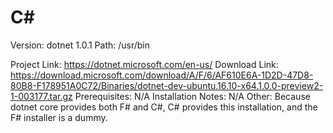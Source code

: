 C#
==

Version: dotnet 1.0.1
Path: /usr/bin

Project Link: https://dotnet.microsoft.com/en-us/
Download Link: https://download.microsoft.com/download/A/F/6/AF610E6A-1D2D-47D8-80B8-F178951A0C72/Binaries/dotnet-dev-ubuntu.16.10-x64.1.0.0-preview2-1-003177.tar.gz
Prerequisites: N/A
Installation Notes: N/A
Other: Because dotnet core provides both F# and C#, C# provides this 
installation, and the F# installer is a dummy.
